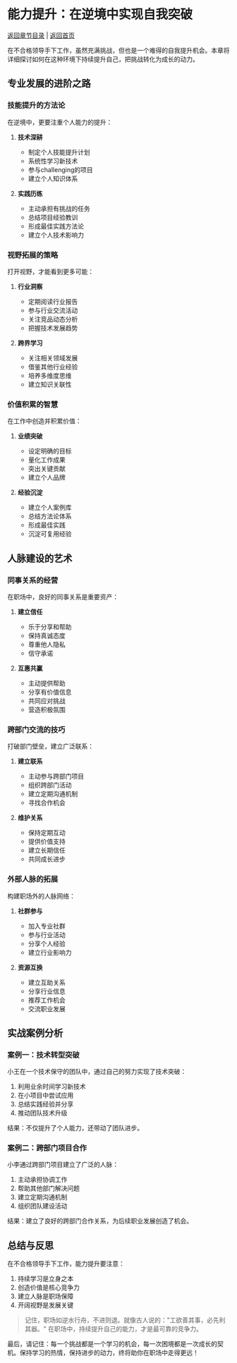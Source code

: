 # 能力提升：在逆境中实现自我突破

[返回章节目录](./index.md) | [返回首页](../README.md)

在不合格领导手下工作，虽然充满挑战，但也是一个难得的自我提升机会。本章将详细探讨如何在这种环境下持续提升自己，把挑战转化为成长的动力。

## 专业发展的进阶之路

### 技能提升的方法论

在逆境中，更要注重个人能力的提升：

1. **技术深耕**
   - 制定个人技能提升计划
   - 系统性学习新技术
   - 参与challenging的项目
   - 建立个人知识体系

2. **实践历练**
   - 主动承担有挑战的任务
   - 总结项目经验教训
   - 形成最佳实践方法论
   - 建立个人技术影响力

### 视野拓展的策略

打开视野，才能看到更多可能：

1. **行业洞察**
   - 定期阅读行业报告
   - 参与行业交流活动
   - 关注竞品动态分析
   - 把握技术发展趋势

2. **跨界学习**
   - 关注相关领域发展
   - 借鉴其他行业经验
   - 培养多维度思维
   - 建立知识关联性

### 价值积累的智慧

在工作中创造并积累价值：

1. **业绩突破**
   - 设定明确的目标
   - 量化工作成果
   - 突出关键贡献
   - 建立个人品牌

2. **经验沉淀**
   - 建立个人案例库
   - 总结方法论体系
   - 形成最佳实践
   - 沉淀可复用经验

## 人脉建设的艺术

### 同事关系的经营

在职场中，良好的同事关系是重要资产：

1. **建立信任**
   - 乐于分享和帮助
   - 保持真诚态度
   - 尊重他人隐私
   - 信守承诺

2. **互惠共赢**
   - 主动提供帮助
   - 分享有价值信息
   - 共同应对挑战
   - 营造积极氛围

### 跨部门交流的技巧

打破部门壁垒，建立广泛联系：

1. **建立联系**
   - 主动参与跨部门项目
   - 组织跨部门活动
   - 建立定期沟通机制
   - 寻找合作机会

2. **维护关系**
   - 保持定期互动
   - 提供价值支持
   - 建立长期信任
   - 共同成长进步

### 外部人脉的拓展

构建职场外的人脉网络：

1. **社群参与**
   - 加入专业社群
   - 参与行业活动
   - 分享个人经验
   - 建立行业影响力

2. **资源互换**
   - 建立互助关系
   - 分享行业信息
   - 推荐工作机会
   - 交流职业发展

## 实战案例分析

### 案例一：技术转型突破

小王在一个技术保守的团队中，通过自己的努力实现了技术突破：

1. 利用业余时间学习新技术
2. 在小项目中尝试应用
3. 总结实践经验并分享
4. 推动团队技术升级

结果：不仅提升了个人能力，还带动了团队进步。

### 案例二：跨部门项目合作

小李通过跨部门项目建立了广泛的人脉：

1. 主动承担协调工作
2. 帮助其他部门解决问题
3. 建立定期沟通机制
4. 组织团队建设活动

结果：建立了良好的跨部门合作关系，为后续职业发展创造了机会。

## 总结与反思

在不合格领导手下工作，能力提升要注意：

1. 持续学习是立身之本
2. 创造价值是核心竞争力
3. 建立人脉是职场保障
4. 开阔视野是发展关键

> 记住，职场如逆水行舟，不进则退。就像古人说的："工欲善其事，必先利其器。" 在职场中，持续提升自己的能力，才是最可靠的竞争力。

最后，请记住：每一个挑战都是一个学习的机会，每一次困境都是一次成长的契机。保持学习的热情，保持进步的动力，终将助你在职场中走得更远！
